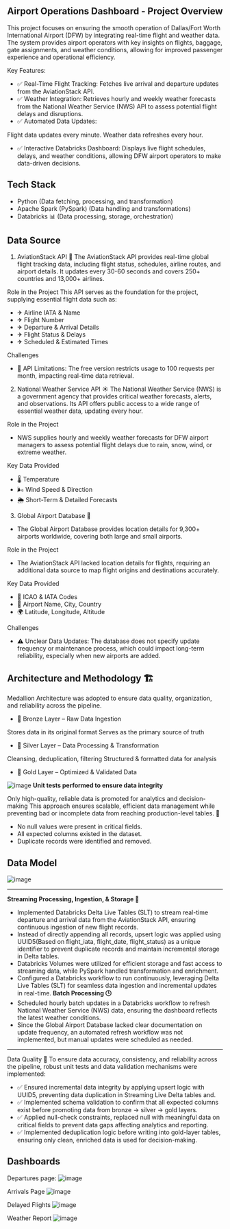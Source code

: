 **Airport Operations Dashboard - Project Overview**
------------------------------
This project focuses on ensuring the smooth operation of Dallas/Fort Worth International Airport (DFW) by integrating real-time flight and weather data. The system provides airport operators with key insights on flights, baggage, gate assignments, and weather conditions, allowing for improved passenger experience and operational efficiency.

Key Features:
- ✅ Real-Time Flight Tracking: Fetches live arrival and departure updates from the AviationStack API.
- ✅ Weather Integration: Retrieves hourly and weekly weather forecasts from the National Weather Service (NWS) API to assess potential flight delays and disruptions.
- ✅ Automated Data Updates:

Flight data updates every minute.
Weather data refreshes every hour.
- ✅ Interactive Databricks Dashboard: Displays live flight schedules, delays, and weather conditions, allowing DFW airport operators to make data-driven decisions.


**Tech Stack**
----------------------------------------------
- Python (Data fetching, processing, and transformation)
- Apache Spark (PySpark) (Data handling and transformations)
- Databricks 📊 (Data processing, storage, orchestration)


**Data Source**
----------------------------------------------
1. AviationStack API 🛬
The AviationStack API provides real-time global flight tracking data, including flight status, schedules, airline routes, and airport details. It updates every 30-60 seconds and covers 250+ countries and 13,000+ airlines.

Role in the Project
This API serves as the foundation for the project, supplying essential flight data such as:
- ✈ Airline IATA & Name
- ✈ Flight Number
- ✈ Departure & Arrival Details
- ✈ Flight Status & Delays
- ✈ Scheduled & Estimated Times

Challenges
- 🚨 API Limitations: The free version restricts usage to 100 requests per month, impacting real-time data retrieval.


2. National Weather Service API ☀️
The National Weather Service (NWS) is a government agency that provides critical weather forecasts, alerts, and observations. Its API offers public access to a wide range of essential weather data, updating every hour.

Role in the Project
- NWS supplies hourly and weekly weather forecasts for DFW airport managers to assess potential flight delays due to rain, snow, wind, or extreme weather.

Key Data Provided
- 🌡 Temperature
- 🌬 Wind Speed & Direction
- 🌦 Short-Term & Detailed Forecasts

3. Global Airport Database 📍
- The Global Airport Database provides location details for 9,300+ airports worldwide, covering both large and small airports.

Role in the Project
- The AviationStack API lacked location details for flights, requiring an additional data source to map flight origins and destinations accurately.

Key Data Provided
- 📍 ICAO & IATA Codes
- 🛫 Airport Name, City, Country
- 🌍 Latitude, Longitude, Altitude

Challenges
- ⚠ Unclear Data Updates: The database does not specify update frequency or maintenance process, which could impact long-term reliability, especially when new airports are added.




**Architecture and Methodology** 🏗️
----------------------------------------------
Medallion Architecture was adopted to ensure data quality, organization, and reliability across the pipeline.

- 🔹 Bronze Layer – Raw Data Ingestion

Stores data in its original format
Serves as the primary source of truth
- 🔸 Silver Layer – Data Processing & Transformation

Cleansing, deduplication, filtering
Structured & formatted data for analysis
- 🏅 Gold Layer – Optimized & Validated Data


![image](https://github.com/user-attachments/assets/f39b3e6e-5b7f-48e0-bc79-8e250a812056)
**Unit tests performed to ensure data integrity**

Only high-quality, reliable data is promoted for analytics and decision-making
This approach ensures scalable, efficient data management while preventing bad or incomplete data from reaching production-level tables. 🚀
 - No null values were present in critical fields.
 - All expected columns existed in the dataset.
 - Duplicate records were identified and removed.





Data Model 
---------------------------------------------------

![image](https://github.com/user-attachments/assets/b7b936a5-77be-4a48-8674-218af9bac874)

---------------------------------------------------------
**Streaming Processing, Ingestion, & Storage 💾**

- Implemented Databricks Delta Live Tables (SLT) to stream real-time departure and arrival data from the AviationStack API, ensuring continuous ingestion of new flight records.
- Instead of directly appending all records, upsert logic was applied using UUID5(Based on flight_iata, flight_date, flight_status) as a unique identifier to prevent duplicate records and maintain incremental storage in Delta tables.
- Databricks Volumes were utilized for efficient storage and fast access to streaming data, while PySpark handled transformation and enrichment.
- Configured a Databricks workflow to run continuously, leveraging Delta Live Tables (SLT) for seamless data ingestion and incremental updates in real-time.
**Batch Processing 🕒**
- Scheduled hourly batch updates in a Databricks workflow to refresh National Weather Service (NWS) data, ensuring the dashboard reflects the latest weather conditions.
- Since the Global Airport Database lacked clear documentation on update frequency, an automated refresh workflow was not implemented, but manual updates were scheduled as needed.
--------------------------------------------------------
Data Quality 🔢
To ensure data accuracy, consistency, and reliability across the pipeline, robust unit tests and data validation mechanisms were implemented:
- ✅ Ensured incremental data integrity by applying upsert logic with UUID5, preventing data duplication in Streaming Live Delta tables and.
- ✅ Implemented schema validation to confirm that all expected columns exist before promoting data from bronze → silver → gold layers.
- ✅ Applied null-check constraints, replaced null with meaningful data on critical fields to prevent data gaps affecting analytics and reporting.
- ✅ Implemented deduplication logic before writing into gold-layer tables, ensuring only clean, enriched data is used for decision-making.



Dashboards
-----------------------------------------

Departures page:
![image](https://github.com/user-attachments/assets/c9427492-5178-4803-90af-92355e79cd70)

Arrivals Page
![image](https://github.com/user-attachments/assets/1fd82a7f-3ae4-4bea-8355-57dcdfb02ae6)

Delayed Flights
![image](https://github.com/user-attachments/assets/fedd487e-e66c-4497-b6ad-fd1a3f8311c9)

Weather Report
![image](https://github.com/user-attachments/assets/7cf58f80-7259-4e58-82ad-568ebd5ca5d2)





